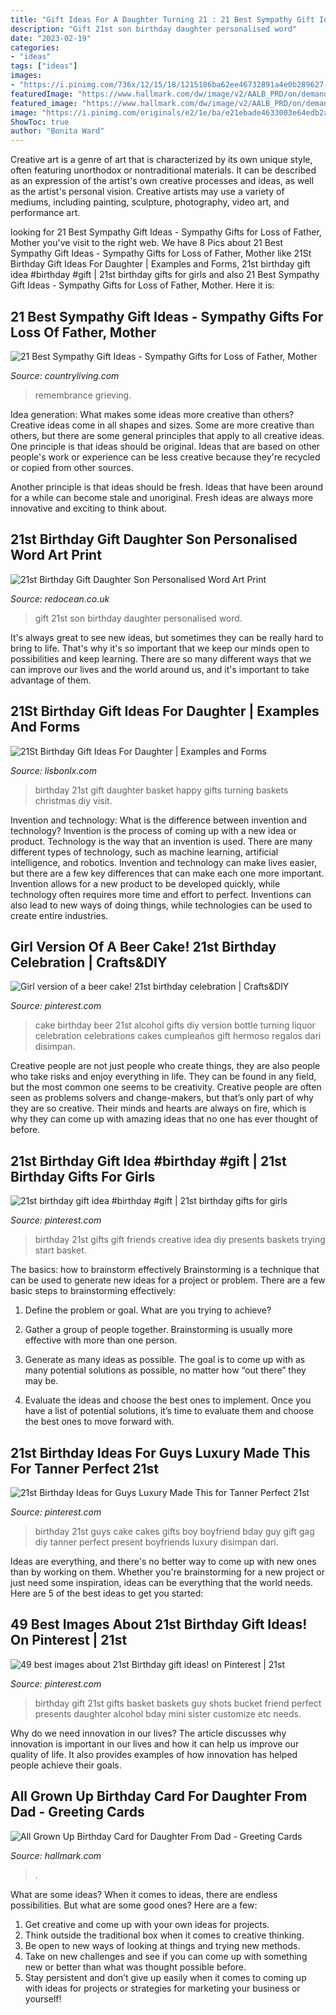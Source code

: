 ```yaml
---
title: "Gift Ideas For A Daughter Turning 21 : 21 Best Sympathy Gift Ideas"
description: "Gift 21st son birthday daughter personalised word"
date: "2023-02-19"
categories:
- "ideas"
tags: ["ideas"]
images:
- "https://i.pinimg.com/736x/12/15/18/1215186ba62ee46732891a4e0b289627--liquor-cake-alcohol-cake.jpg?b=t"
featuredImage: "https://www.hallmark.com/dw/image/v2/AALB_PRD/on/demandware.static/-/Sites-hallmark-master/default/dw2507c944/images/finished-goods/Birthday-Card-for-Daughter-From-Dad_399FBD2447_02.jpg?sw=1920"
featured_image: "https://www.hallmark.com/dw/image/v2/AALB_PRD/on/demandware.static/-/Sites-hallmark-master/default/dw2507c944/images/finished-goods/Birthday-Card-for-Daughter-From-Dad_399FBD2447_02.jpg?sw=1920"
image: "https://i.pinimg.com/originals/e2/1e/ba/e21ebade4633003e64edb2abd8250de6.jpg"
ShowToc: true
author: "Bonita Ward"
---
```



Creative art is a genre of art that is characterized by its own unique style, often featuring unorthodox or nontraditional materials. It can be described as an expression of the artist's own creative processes and ideas, as well as the artist's personal vision. Creative artists may use a variety of mediums, including painting, sculpture, photography, video art, and performance art.

	

		
looking for 21 Best Sympathy Gift Ideas - Sympathy Gifts for Loss of Father, Mother you've visit to the right web. We have 8 Pics about 21 Best Sympathy Gift Ideas - Sympathy Gifts for Loss of Father, Mother like 21St Birthday Gift Ideas For Daughter | Examples and Forms, 21st birthday gift idea #birthday #gift | 21st birthday gifts for girls and also 21 Best Sympathy Gift Ideas - Sympathy Gifts for Loss of Father, Mother. Here it is:
		
    
## 21 Best Sympathy Gift Ideas - Sympathy Gifts For Loss Of Father, Mother

<img loading=lazy src="https://hips.hearstapps.com/hmg-prod.s3.amazonaws.com/images/best-sympathy-gift-ideas-1574449015.jpg?crop=1.00xw:1.00xh;0,0&amp;resize=640:*" onerror="this.onerror=null;this.src='https://tse3.mm.bing.net/th?id=OIP.3UuZtOYotE-4b40iT2yzUwHaHa&amp;pid=15.1';" alt="21 Best Sympathy Gift Ideas - Sympathy Gifts for Loss of Father, Mother">

_Source: countryliving.com_

>remembrance grieving. 

	

Idea generation: What makes some ideas more creative than others?
Creative ideas come in all shapes and sizes. Some are more creative than others, but there are some general principles that apply to all creative ideas.
One principle is that ideas should be original. Ideas that are based on other people's work or experience can be less creative because they're recycled or copied from other sources.

Another principle is that ideas should be fresh. Ideas that have been around for a while can become stale and unoriginal. Fresh ideas are always more innovative and exciting to think about.

    
## 21st Birthday Gift Daughter Son Personalised Word Art Print

<img loading=lazy src="https://www.redocean.co.uk/image/cache/products/15142/image06_2000-1500x1500.jpg" onerror="this.onerror=null;this.src='https://tse4.mm.bing.net/th?id=OIP.nicZr9fjkDLEQZpWIcACxgHaHa&amp;pid=15.1';" alt="21st Birthday Gift Daughter Son Personalised Word Art Print">

_Source: redocean.co.uk_

>gift 21st son birthday daughter personalised word. 

	

It's always great to see new ideas, but sometimes they can be really hard to bring to life. That's why it's so important that we keep our minds open to possibilities and keep learning. There are so many different ways that we can improve our lives and the world around us, and it's important to take advantage of them.

    
## 21St Birthday Gift Ideas For Daughter | Examples And Forms

<img loading=lazy src="https://i.pinimg.com/originals/e2/1e/ba/e21ebade4633003e64edb2abd8250de6.jpg" onerror="this.onerror=null;this.src='https://tse4.mm.bing.net/th?id=OIP.rRR11mq7oz0A3kKCspooEAHaJ6&amp;pid=15.1';" alt="21St Birthday Gift Ideas For Daughter | Examples and Forms">

_Source: lisbonlx.com_

>birthday 21st gift daughter basket happy gifts turning baskets christmas diy visit. 

	

Invention and technology: What is the difference between invention and technology?
Invention is the process of coming up with a new idea or product. Technology is the way that an invention is used. There are many different types of technology, such as machine learning, artificial intelligence, and robotics. Invention and technology can make lives easier, but there are a few key differences that can make each one more important. 
Invention allows for a new product to be developed quickly, while technology often requires more time and effort to perfect. Inventions can also lead to new ways of doing things, while technologies can be used to create entire industries.

    
## Girl Version Of A Beer Cake! 21st Birthday Celebration | Crafts&amp;DIY

<img loading=lazy src="https://i.pinimg.com/736x/12/15/18/1215186ba62ee46732891a4e0b289627--liquor-cake-alcohol-cake.jpg?b=t" onerror="this.onerror=null;this.src='https://tse4.mm.bing.net/th?id=OIP.GtY3OsYW6jL3JqtdedXXCgHaJ3&amp;pid=15.1';" alt="Girl version of a beer cake! 21st birthday celebration | Crafts&amp;DIY">

_Source: pinterest.com_

>cake birthday beer 21st alcohol gifts diy version bottle turning liquor celebration celebrations cakes cumpleaños gift hermoso regalos dari disimpan. 

	

Creative people are not just people who create things, they are also people who take risks and enjoy everything in life. They can be found in any field, but the most common one seems to be creativity. Creative people are often seen as problems solvers and change-makers, but that’s only part of why they are so creative. Their minds and hearts are always on fire, which is why they can come up with amazing ideas that no one has ever thought of before.

    
## 21st Birthday Gift Idea #birthday #gift | 21st Birthday Gifts For Girls

<img loading=lazy src="https://i.pinimg.com/originals/ba/6f/ae/ba6fae8c35eb69178b2f629e32eef8be.jpg" onerror="this.onerror=null;this.src='https://tse4.mm.bing.net/th?id=OIP.xECifSVT3HxHMlmAX5JNsQHaJ4&amp;pid=15.1';" alt="21st birthday gift idea #birthday #gift | 21st birthday gifts for girls">

_Source: pinterest.com_

>birthday 21st gifts gift friends creative idea diy presents baskets trying start basket. 

	

The basics: how to brainstorm effectively
Brainstorming is a technique that can be used to generate new ideas for a project or problem. There are a few basic steps to brainstorming effectively:
1. Define the problem or goal. What are you trying to achieve?

2. Gather a group of people together. Brainstorming is usually more effective with more than one person.

3. Generate as many ideas as possible. The goal is to come up with as many potential solutions as possible, no matter how “out there” they may be.

4. Evaluate the ideas and choose the best ones to implement. Once you have a list of potential solutions, it’s time to evaluate them and choose the best ones to move forward with.

    
## 21st Birthday Ideas For Guys Luxury Made This For Tanner Perfect 21st

<img loading=lazy src="https://i.pinimg.com/736x/3a/c1/69/3ac169af11789aea863b259e50aa30ce.jpg" onerror="this.onerror=null;this.src='https://tse3.mm.bing.net/th?id=OIP.7hWZdxN01105giBWKRg7swHaJ3&amp;pid=15.1';" alt="21st Birthday Ideas for Guys Luxury Made This for Tanner Perfect 21st">

_Source: pinterest.com_

>birthday 21st guys cake cakes gifts boy boyfriend bday guy gift gag diy tanner perfect present boyfriends luxury disimpan dari. 

	

Ideas are everything, and there's no better way to come up with new ones than by working on them. Whether you're brainstorming for a new project or just need some inspiration, ideas can be everything that the world needs. Here are 5 of the best ideas to get you started: 

    
## 49 Best Images About 21st Birthday Gift Ideas! On Pinterest | 21st

<img loading=lazy src="https://s-media-cache-ak0.pinimg.com/736x/7a/ea/3c/7aea3c55de678d1402f85298120b219b--birthday-gift-baskets-st-birthday-gifts.jpg" onerror="this.onerror=null;this.src='https://tse4.mm.bing.net/th?id=OIP.D9VpoN38vzOg_IlYQZzBNAHaJ3&amp;pid=15.1';" alt="49 best images about 21st Birthday gift ideas! on Pinterest | 21st">

_Source: pinterest.com_

>birthday gift 21st gifts basket baskets guy shots bucket friend perfect presents daughter alcohol bday mini sister customize etc needs. 

	

Why do we need innovation in our lives?
The article discusses why innovation is important in our lives and how it can help us improve our quality of life. It also provides examples of how innovation has helped people achieve their goals.

    
## All Grown Up Birthday Card For Daughter From Dad - Greeting Cards

<img loading=lazy src="https://www.hallmark.com/dw/image/v2/AALB_PRD/on/demandware.static/-/Sites-hallmark-master/default/dw2507c944/images/finished-goods/Birthday-Card-for-Daughter-From-Dad_399FBD2447_02.jpg?sw=1920" onerror="this.onerror=null;this.src='https://tse1.mm.bing.net/th?id=OIP.WnBFhoFm36EN6vLu9BTsgAHaHa&amp;pid=15.1';" alt="All Grown Up Birthday Card for Daughter From Dad - Greeting Cards">

_Source: hallmark.com_

>. 

	

What are some ideas?
When it comes to ideas, there are endless possibilities. But what are some good ones? Here are a few: 
1. Get creative and come up with your own ideas for projects.
2. Think outside the traditional box when it comes to creative thinking.
3. Be open to new ways of looking at things and trying new methods.
4. Take on new challenges and see if you can come up with something new or better than what was thought possible before. 
5. Stay persistent and don’t give up easily when it comes to coming up with ideas for projects or strategies for marketing your business or yourself!

